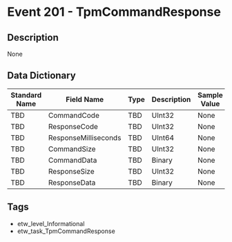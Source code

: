 # Event 201 - TpmCommandResponse

## Description
None

## Data Dictionary
|Standard Name|Field Name|Type|Description|Sample Value|
|---|---|---|---|---|
|TBD|CommandCode|TBD|UInt32|None|None|
|TBD|ResponseCode|TBD|UInt32|None|None|
|TBD|ResponseMilliseconds|TBD|UInt64|None|None|
|TBD|CommandSize|TBD|UInt32|None|None|
|TBD|CommandData|TBD|Binary|None|None|
|TBD|ResponseSize|TBD|UInt32|None|None|
|TBD|ResponseData|TBD|Binary|None|None|

## Tags
* etw_level_Informational
* etw_task_TpmCommandResponse